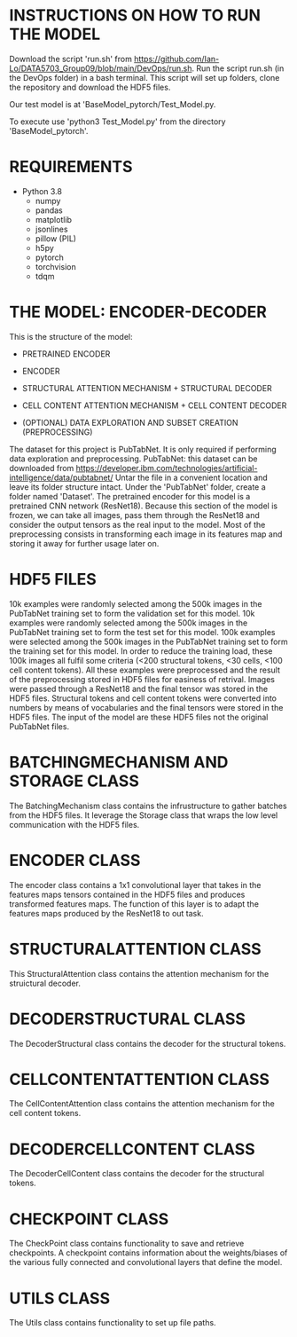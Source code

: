 

# INSTRUCTIONS ON HOW TO RUN THE MODEL

Download the script 'run.sh' from https://github.com/Ian-Lo/DATA5703_Group09/blob/main/DevOps/run.sh.
Run the script run.sh (in the DevOps folder) in a bash terminal. This script will set up folders, clone the repository and download the HDF5 files.

Our test model is at 'BaseModel_pytorch/Test_Model.py.

To execute use 'python3 Test_Model.py' from the directory 'BaseModel_pytorch'.


# REQUIREMENTS

* Python 3.8
  * numpy
  * pandas
  * matplotlib
  * jsonlines
  * pillow (PIL)
  * h5py
  * pytorch
  * torchvision
  * tdqm

# THE MODEL: ENCODER-DECODER

This is the structure of the model:

* PRETRAINED ENCODER

* ENCODER

* STRUCTURAL ATTENTION MECHANISM + STRUCTURAL DECODER

* CELL CONTENT ATTENTION MECHANISM + CELL CONTENT DECODER

* (OPTIONAL) DATA EXPLORATION AND SUBSET CREATION (PREPROCESSING)

The dataset for this project is PubTabNet. It is only required if performing data exploration and preprocessing.
PubTabNet: this dataset can be downloaded from https://developer.ibm.com/technologies/artificial-intelligence/data/pubtabnet/
Untar the file in a convenient location and leave its folder structure intact.
Under the 'PubTabNet' folder, create a folder named 'Dataset'.
The pretrained encoder for this model is a pretrained CNN network (ResNet18). Because this section of the model is frozen, we can take all images, pass them through the ResNet18 and consider the output tensors as the real input to the model. Most of the preprocessing consists in transforming each image in its features map and storing it away for further usage later on.

# HDF5 FILES   

10k examples were randomly selected among the 500k images in the PubTabNet training set to form the validation set for this model.
10k examples were randomly selected among the 500k images in the PubTabNet training set to form the test set for this model.
100k examples were selected among the 500k images in the PubTabNet training set to form the training set for this model. 
In order to reduce the training load, these 100k images all fulfil some criteria (<200 structural tokens, <30 cells, <100 cell content tokens).
All these examples were preprocessed and the result of the preprocessing stored in HDF5 files for easiness of retrival.
Images were passed through a ResNet18 and the final tensor was stored in the HDF5 files.
Structural tokens and cell content tokens were converted into numbers by means of vocabularies and the final tensors were stored in the HDF5 files.
The input of the model are these HDF5 files not the original PubTabNet files.

# BATCHINGMECHANISM AND STORAGE CLASS

The BatchingMechanism class contains the infrustructure to gather batches from the HDF5 files. It leverage the Storage class that wraps the low level communication with the HDF5 files. 

# ENCODER CLASS

The encoder class contains a 1x1 convolutional layer that takes in the features maps tensors contained in the HDF5 files and produces transformed features maps. The function of this layer is to adapt the features maps produced by the ResNet18 to out task.

# STRUCTURALATTENTION CLASS

This StructuralAttention class contains the attention mechanism for the struictural decoder.

# DECODERSTRUCTURAL CLASS

The DecoderStructural class contains the decoder for the structural tokens.

# CELLCONTENTATTENTION CLASS

The CellContentAttention class contains the attention mechanism for the cell content tokens.

# DECODERCELLCONTENT CLASS

The DecoderCellContent class contains the decoder for the structural tokens.

# CHECKPOINT CLASS

The CheckPoint class contains functionality to save and retrieve checkpoints. A checkpoint contains information about the weights/biases of the various fully connected and convolutional layers that define the model.

# UTILS CLASS

The Utils class contains functionality to set up file paths.
